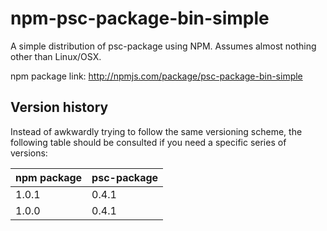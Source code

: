 # npm-psc-package-bin-simple

A simple distribution of psc-package using NPM. Assumes almost nothing other than Linux/OSX.

npm package link: <http://npmjs.com/package/psc-package-bin-simple>

## Version history

Instead of awkwardly trying to follow the same versioning scheme, the following table should be consulted if you need a specific series of versions:

| npm package | psc-package |
| ----------- | ----------- |
| 1.0.1       | 0.4.1       |
| 1.0.0       | 0.4.1       |
